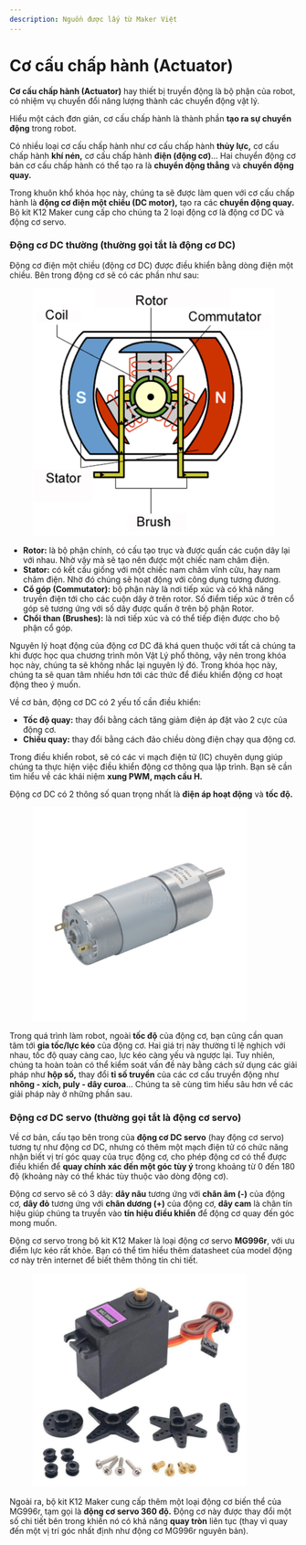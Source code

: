 ```yaml
---
description: Nguồn được lấy từ Maker Việt
---
```


# Cơ cấu chấp hành (Actuator)

**Cơ cấu chấp hành (Actuator)** hay thiết bị truyền động là bộ phận của robot, có nhiệm vụ chuyển đổi năng lượng thành các chuyển động vật lý.

Hiểu một cách đơn giản, cơ cấu chấp hành là thành phần **tạo ra sự chuyển động** trong robot.&#x20;

Có nhiều loại cơ cấu chấp hành như cơ cấu chấp hành **thủy lực,** cơ cấu chấp hành **khí nén,** cơ cấu chấp hành **điện (động cơ)**... Hai chuyển động cơ bản cơ cấu chấp hành có thể tạo ra là **chuyển động thẳng** và **chuyển động quay.**

Trong khuôn khổ khóa học này, chúng ta sẽ được làm quen với cơ cấu chấp hành là **động cơ điện một chiều (DC motor),** tạo ra các **chuyển động quay.** Bộ kit K12 Maker cung cấp cho chúng ta 2 loại động cơ là động cơ DC và động cơ servo.

### **Động cơ DC thường (thường gọi tắt là động cơ DC)**

Động cơ điện một chiều (động cơ DC) được điều khiển bằng dòng điện một chiều. Bên trong động cơ sẽ có các phần như sau:

<figure><img src=".gitbook/assets/dca.png" alt=""><figcaption></figcaption></figure>

* **Rotor:** là bộ phận chính, có cấu tạo trục và được quấn các cuộn dây lại với nhau. Nhờ vậy mà sẽ tạo nên được một chiếc nam châm điện.
* **Stator:** có kết cấu giống với một chiếc nam châm vĩnh cửu, hay nam châm điện. Nhờ đó chúng sẽ hoạt động với công dụng tương đương.
* **Cổ góp (Commutator):** bộ phận này là nơi tiếp xúc và có khả năng truyền điện tới cho các cuộn dây ở trên rotor. Số điểm tiếp xúc ở trên cổ góp sẽ tương ứng với số dây được quấn ở trên bộ phận Rotor.
* **Chổi than (Brushes):** là nơi tiếp xúc và có thể tiếp điện được cho bộ phận cổ góp.

Nguyên lý hoạt động của động cơ DC đã khá quen thuộc với tất cả chúng ta khi được học qua chương trình môn Vật Lý phổ thông, vậy nên trong khóa học này, chúng ta sẽ không nhắc lại nguyên lý đó. Trong khóa học này, chúng ta sẽ quan tâm nhiều hơn tới các thức để điều khiển động cơ hoạt động theo ý muốn.

Về cơ bản, động cơ DC có 2 yếu tố cần điều khiển:

* **Tốc độ quay:** thay đổi bằng cách tăng giảm điện áp đặt vào 2 cực của động cơ.&#x20;
* **Chiều quay:** thay đổi bằng cách đảo chiều dòng điện chạy qua động cơ.&#x20;

Trong điều khiển robot, sẽ có các vi mạch điện tử (IC) chuyên dụng giúp chúng ta thực hiện việc điều khiển động cơ thông qua lập trình. Bạn sẽ cần tìm hiểu về các khái niệm **xung PWM, mạch cầu H.**

Động cơ DC có 2 thông số quan trọng nhất là **điện áp hoạt động** và **tốc độ.**

<figure><img src=".gitbook/assets/DC555.jpg" alt="" width="375"><figcaption></figcaption></figure>

Trong quá trình làm robot, ngoài **tốc độ** của động cơ, bạn cũng cần quan tâm tới **gia tốc/lực kéo** của động cơ. Hai giá trị này thường tỉ lệ nghịch với nhau, tốc độ quay càng cao, lực kéo càng yếu và ngược lại. Tuy nhiên, chúng ta hoàn toàn có thể kiểm soát vấn đề này bằng cách sử dụng các giải pháp như **hộp số,** thay đổi **tỉ số truyền** của các cơ cấu truyền động như **nhông - xích, puly - dây curoa**... Chúng ta sẽ cùng tìm hiểu sâu hơn về các giải pháp này ở những phần sau.

### **Động cơ DC servo (thường gọi tắt là động cơ servo)**

Về cơ bản, cấu tạo bên trong của **động cơ DC servo** (hay động cơ servo) tương tự như động cơ DC, nhưng có thêm một mạch điện tử có chức năng nhận biết vị trí góc quay của trục động cơ, cho phép động cơ có thể được điều khiển để **quay chính xác đến một góc tùy ý** trong khoảng từ 0 đến 180 độ (khoảng này có thể khác tùy thuộc vào dòng động cơ).

Động cơ servo sẽ có 3 dây: **dây nâu** tương ứng với **chân âm (-)** của động cơ, **dây đỏ** tương ứng với **chân dương (+)** của động cơ, **dây cam** là chân tín hiệu giúp chúng ta truyền vào **tín hiệu điều khiển** để động cơ quay đến góc mong muốn.

Động cơ servo trong bộ kit K12 Maker là loại động cơ servo **MG996r**, với ưu điểm lực kéo rất khỏe. Bạn có thể tìm hiểu thêm datasheet của model động cơ này trên internet để biết thêm thông tin chi tiết.

<figure><img src=".gitbook/assets/mg996r.jpg" alt="" width="375"><figcaption></figcaption></figure>

Ngoài ra, bộ kit K12 Maker cung cấp thêm một loại động cơ biến thể của MG996r, tạm gọi là **động cơ servo 360 độ.** Động cơ này được thay đổi một số chi tiết bên trong khiến nó có khả năng **quay tròn** liên tục (thay vì quay đến một vị trí góc nhất định như động cơ MG996r nguyên bản).
